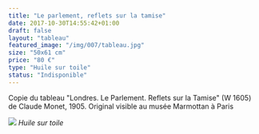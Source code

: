 ```yaml
---
title: "Le parlement, reflets sur la tamise"
date: 2017-10-30T14:55:42+01:00
draft: false
layout: "tableau"
featured_image: "/img/007/tableau.jpg"
size: "50x61 cm"
price: "80 €"
type: "Huile sur toile"
status: "Indisponible"
---
```


Copie du tableau "Londres. Le Parlement. Reflets sur la Tamise" (W 1605) de Claude Monet, 1905. Original visible au musée Marmottan à Paris

![](/img/007/tableau.jpg)
*Huile sur toile*